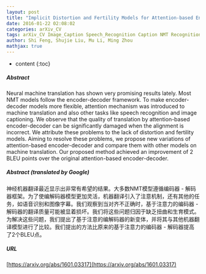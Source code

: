 ```yaml
---
layout: post
title: "Implicit Distortion and Fertility Models for Attention-based Encoder-Decoder NMT Model"
date: 2016-01-22 02:08:02
categories: arXiv_CV
tags: arXiv_CV Image_Caption Speech_Recognition Caption NMT Recognition
author: Shi Feng, Shujie Liu, Mu Li, Ming Zhou
mathjax: true
---
```


* content
{:toc}

##### Abstract
Neural machine translation has shown very promising results lately. Most NMT models follow the encoder-decoder framework. To make encoder-decoder models more flexible, attention mechanism was introduced to machine translation and also other tasks like speech recognition and image captioning. We observe that the quality of translation by attention-based encoder-decoder can be significantly damaged when the alignment is incorrect. We attribute these problems to the lack of distortion and fertility models. Aiming to resolve these problems, we propose new variations of attention-based encoder-decoder and compare them with other models on machine translation. Our proposed method achieved an improvement of 2 BLEU points over the original attention-based encoder-decoder.

##### Abstract (translated by Google)
神经机器翻译最近显示出非常有希望的结果。大多数NMT模型遵循编码器 - 解码器框架。为了使编解码器模型更加灵活，机器翻译引入了注意机制，还有其他的任务，如语音识别和图像字幕。我们观察到当对齐不正确时，基于注意力的编码器 - 解码器的翻译质量可能被显着损坏。我们将这些问题归因于缺乏扭曲和生育模式。为解决这些问题，我们提出了基于注意的编解码器的新变体，并将其与其他机器翻译模型进行了比较。我们提出的方法比原来的基于注意力的编码器 - 解码器提高了2个BLEU点。

##### URL
[https://arxiv.org/abs/1601.03317](https://arxiv.org/abs/1601.03317)


